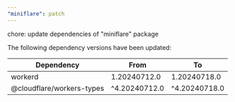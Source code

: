 ```yaml
---
"miniflare": patch
---
```


chore: update dependencies of "miniflare" package

The following dependency versions have been updated:

| Dependency                | From          | To            |
| ------------------------- | ------------- | ------------- |
| workerd                   | 1.20240712.0  | 1.20240718.0  |
| @cloudflare/workers-types | ^4.20240712.0 | ^4.20240718.0 |
